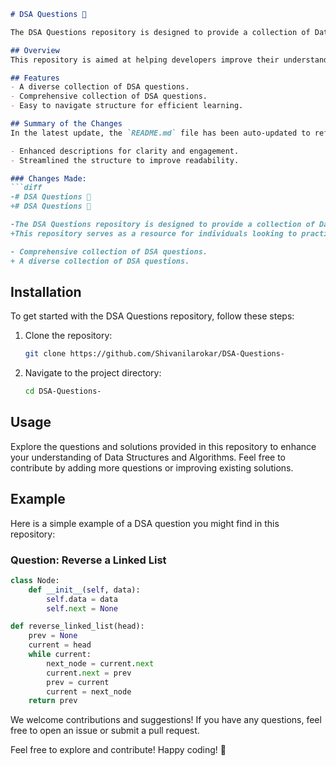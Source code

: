```markdown
# DSA Questions 🤖

The DSA Questions repository is designed to provide a collection of Data Structures and Algorithms (DSA) questions to help you enhance your coding skills and prepare for technical interviews. This repository serves as a resource for individuals looking to practice and refine their DSA knowledge. It includes a variety of questions, solutions, and guidance to aid in your learning journey. Happy coding! 🎉

## Overview
This repository is aimed at helping developers improve their understanding of Data Structures and Algorithms through practical application.

## Features
- A diverse collection of DSA questions.
- Comprehensive collection of DSA questions.
- Easy to navigate structure for efficient learning.

## Summary of the Changes
In the latest update, the `README.md` file has been auto-updated to reflect the following changes:

- Enhanced descriptions for clarity and engagement.
- Streamlined the structure to improve readability.

### Changes Made:
```diff
-# DSA Questions 🤖
+# DSA Questions 🤖

-The DSA Questions repository is designed to provide a collection of Data Structures and Algorithms (DSA) questions to help you enhance your coding skills and prepare for technical interviews.
+This repository serves as a resource for individuals looking to practice and refine their DSA knowledge. It includes a variety of questions, solutions, and guidance to aid in your learning journey. Happy coding! 🎉

- Comprehensive collection of DSA questions.
+ A diverse collection of DSA questions.
```

## Installation
To get started with the DSA Questions repository, follow these steps:

1. Clone the repository:
    ```bash
    git clone https://github.com/Shivanilarokar/DSA-Questions-
    ```
2. Navigate to the project directory:
    ```bash
    cd DSA-Questions-
    ```

## Usage
Explore the questions and solutions provided in this repository to enhance your understanding of Data Structures and Algorithms. Feel free to contribute by adding more questions or improving existing solutions.

## Example
Here is a simple example of a DSA question you might find in this repository:

### Question: Reverse a Linked List
```python
class Node:
    def __init__(self, data):
        self.data = data
        self.next = None

def reverse_linked_list(head):
    prev = None
    current = head
    while current:
        next_node = current.next
        current.next = prev
        prev = current
        current = next_node
    return prev
```

We welcome contributions and suggestions! If you have any questions, feel free to open an issue or submit a pull request.

Feel free to explore and contribute! Happy coding! 🚀
```